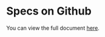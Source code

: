 Specs on Github
===============

You can view the full document [here](http://w3c.github.io/wake-lock).
